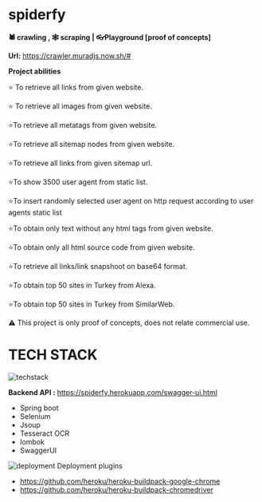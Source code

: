 # spiderfy
**🕷 crawling , 🕸 scraping | 👓Playground [proof of concepts]**

**Url:** https://crawler.muradjs.now.sh/#

**Project abilities**

⭐️ To retrieve all links from given website.

⭐️ To retrieve all images from given website.

⭐️To retrieve all metatags from given website.

⭐️To retrieve all sitemap nodes from given website.

⭐️To retrieve all links from given sitemap url.

⭐️To show 3500 user agent from static list.

⭐️To insert randomly selected user agent on http request according to user agents static list

⭐️To obtain only text without any html tags from given website.

⭐️To obtain only all html source code from given website.

⭐️To retrieve all links/link snapshoot on base64 format.

⭐️To obtain top 50 sites in Turkey from Alexa.

⭐️To obtain top 50 sites in Turkey from SimilarWeb.



⚠️ This project is only proof of concepts, does not relate commercial use.


#                             TECH STACK
![techstack](https://raw.githubusercontent.com/fatihyildizli/spiderfy/master/techstack.PNG)


**Backend API :** https://spiderfy.herokuapp.com/swagger-ui.html
- Spring boot
- Selenium
- Jsoup 
- Tesseract OCR
- lombok 
- SwaggerUI


![deployment](https://avatars3.githubusercontent.com/u/23211?size=30) Deployment plugins

- https://github.com/heroku/heroku-buildpack-google-chrome
- https://github.com/heroku/heroku-buildpack-chromedriver

